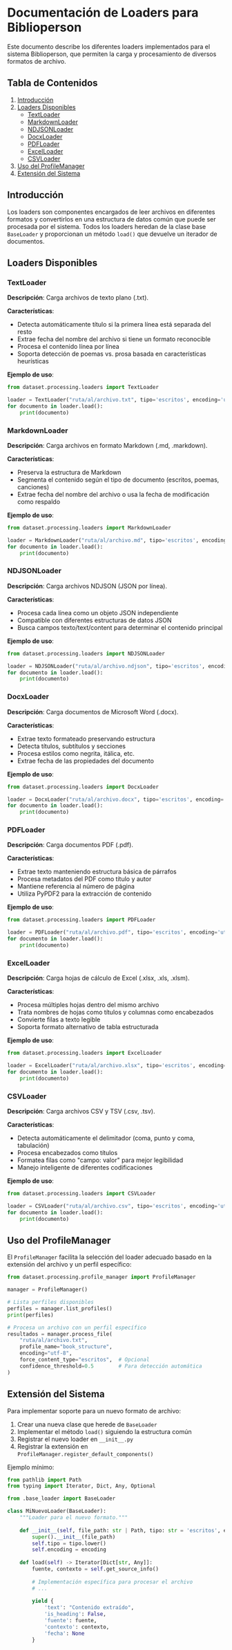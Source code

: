 # Documentación de Loaders para Biblioperson

Este documento describe los diferentes loaders implementados para el sistema Biblioperson, que permiten la carga y procesamiento de diversos formatos de archivo.

## Tabla de Contenidos

1. [Introducción](#introducción)
2. [Loaders Disponibles](#loaders-disponibles)
   - [TextLoader](#textloader)
   - [MarkdownLoader](#markdownloader)
   - [NDJSONLoader](#ndjsonloader)
   - [DocxLoader](#docxloader)
   - [PDFLoader](#pdfloader)
   - [ExcelLoader](#excelloader)
   - [CSVLoader](#csvloader)
3. [Uso del ProfileManager](#uso-del-profilemanager)
4. [Extensión del Sistema](#extensión-del-sistema)

## Introducción

Los loaders son componentes encargados de leer archivos en diferentes formatos y convertirlos en una estructura de datos común que puede ser procesada por el sistema. Todos los loaders heredan de la clase base `BaseLoader` y proporcionan un método `load()` que devuelve un iterador de documentos.

## Loaders Disponibles

### TextLoader

**Descripción**: Carga archivos de texto plano (.txt).

**Características**:
- Detecta automáticamente título si la primera línea está separada del resto
- Extrae fecha del nombre del archivo si tiene un formato reconocible
- Procesa el contenido línea por línea
- Soporta detección de poemas vs. prosa basada en características heurísticas

**Ejemplo de uso**:
```python
from dataset.processing.loaders import TextLoader

loader = TextLoader("ruta/al/archivo.txt", tipo='escritos', encoding='utf-8')
for documento in loader.load():
    print(documento)
```

### MarkdownLoader

**Descripción**: Carga archivos en formato Markdown (.md, .markdown).

**Características**:
- Preserva la estructura de Markdown
- Segmenta el contenido según el tipo de documento (escritos, poemas, canciones)
- Extrae fecha del nombre del archivo o usa la fecha de modificación como respaldo

**Ejemplo de uso**:
```python
from dataset.processing.loaders import MarkdownLoader

loader = MarkdownLoader("ruta/al/archivo.md", tipo='escritos', encoding='utf-8')
for documento in loader.load():
    print(documento)
```

### NDJSONLoader

**Descripción**: Carga archivos NDJSON (JSON por línea).

**Características**:
- Procesa cada línea como un objeto JSON independiente
- Compatible con diferentes estructuras de datos JSON
- Busca campos texto/text/content para determinar el contenido principal

**Ejemplo de uso**:
```python
from dataset.processing.loaders import NDJSONLoader

loader = NDJSONLoader("ruta/al/archivo.ndjson", tipo='escritos', encoding='utf-8')
for documento in loader.load():
    print(documento)
```

### DocxLoader

**Descripción**: Carga documentos de Microsoft Word (.docx).

**Características**:
- Extrae texto formateado preservando estructura
- Detecta títulos, subtítulos y secciones
- Procesa estilos como negrita, itálica, etc.
- Extrae fecha de las propiedades del documento

**Ejemplo de uso**:
```python
from dataset.processing.loaders import DocxLoader

loader = DocxLoader("ruta/al/archivo.docx", tipo='escritos', encoding='utf-8')
for documento in loader.load():
    print(documento)
```

### PDFLoader

**Descripción**: Carga documentos PDF (.pdf).

**Características**:
- Extrae texto manteniendo estructura básica de párrafos
- Procesa metadatos del PDF como título y autor
- Mantiene referencia al número de página
- Utiliza PyPDF2 para la extracción de contenido

**Ejemplo de uso**:
```python
from dataset.processing.loaders import PDFLoader

loader = PDFLoader("ruta/al/archivo.pdf", tipo='escritos', encoding='utf-8')
for documento in loader.load():
    print(documento)
```

### ExcelLoader

**Descripción**: Carga hojas de cálculo de Excel (.xlsx, .xls, .xlsm).

**Características**:
- Procesa múltiples hojas dentro del mismo archivo
- Trata nombres de hojas como títulos y columnas como encabezados
- Convierte filas a texto legible
- Soporta formato alternativo de tabla estructurada

**Ejemplo de uso**:
```python
from dataset.processing.loaders import ExcelLoader

loader = ExcelLoader("ruta/al/archivo.xlsx", tipo='escritos', encoding='utf-8')
for documento in loader.load():
    print(documento)
```

### CSVLoader

**Descripción**: Carga archivos CSV y TSV (.csv, .tsv).

**Características**:
- Detecta automáticamente el delimitador (coma, punto y coma, tabulación)
- Procesa encabezados como títulos
- Formatea filas como "campo: valor" para mejor legibilidad
- Manejo inteligente de diferentes codificaciones

**Ejemplo de uso**:
```python
from dataset.processing.loaders import CSVLoader

loader = CSVLoader("ruta/al/archivo.csv", tipo='escritos', encoding='utf-8')
for documento in loader.load():
    print(documento)
```

## Uso del ProfileManager

El `ProfileManager` facilita la selección del loader adecuado basado en la extensión del archivo y un perfil específico:

```python
from dataset.processing.profile_manager import ProfileManager

manager = ProfileManager()

# Lista perfiles disponibles
perfiles = manager.list_profiles()
print(perfiles)

# Procesa un archivo con un perfil específico
resultados = manager.process_file(
    "ruta/al/archivo.txt", 
    profile_name="book_structure",
    encoding="utf-8",
    force_content_type="escritos",  # Opcional
    confidence_threshold=0.5        # Para detección automática
)
```

## Extensión del Sistema

Para implementar soporte para un nuevo formato de archivo:

1. Crear una nueva clase que herede de `BaseLoader`
2. Implementar el método `load()` siguiendo la estructura común
3. Registrar el nuevo loader en `__init__.py`
4. Registrar la extensión en `ProfileManager.register_default_components()`

Ejemplo mínimo:

```python
from pathlib import Path
from typing import Iterator, Dict, Any, Optional

from .base_loader import BaseLoader

class MiNuevoLoader(BaseLoader):
    """Loader para el nuevo formato."""
    
    def __init__(self, file_path: str | Path, tipo: str = 'escritos', encoding: str = 'utf-8'):
        super().__init__(file_path)
        self.tipo = tipo.lower()
        self.encoding = encoding
    
    def load(self) -> Iterator[Dict[str, Any]]:
        fuente, contexto = self.get_source_info()
        
        # Implementación específica para procesar el archivo
        # ...
        
        yield {
            'text': "Contenido extraído",
            'is_heading': False,
            'fuente': fuente,
            'contexto': contexto,
            'fecha': None
        }
``` 